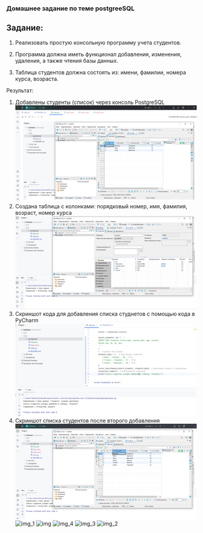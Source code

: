 ### Домашнее задание по теме postgreeSQL

## Задание:
1. Реализовать простую консольную программу учета студентов. 

2. Программа должна иметь функционал добавления, изменения, удаления, а также чтения базы данных. 

3. Таблица студентов должна состоять из: имени, фамилии, номера курса, возраста.

Результат:

1. Добавлены студенты (список) через консоль PostgreSQL![img_4.png](img_4.png)
2. Создана таблица с колонками: порядковый номер, имя, фамилия, возраст, номер курса![img_1.png](img_1.png)
3. Скриншот кода для добавления списка студнетов с помощью кода в PyCharm ![img_2.png](img_2.png)
4. Скриншот списка студентов после второго добавления ![img_3.png](img_3.png)
![img_1](https://github.com/user-attachments/assets/4972a8b3-7051-4aac-9358-4efd640e94df)
![img](https://github.com/user-attachments/assets/5078dceb-29be-4c7b-9204-dc2b9e14beb8)
![img_4](https://github.com/user-attachments/assets/8afdad8b-7026-4061-a83b-84b1dd2b9b73)
![img_3](https://github.com/user-attachments/assets/e75c1326-b0fd-405b-9863-665fa4d62b3d)
![img_2](https://github.com/user-attachments/assets/d52613ce-7efd-4c57-88d2-fbb420473e08)
